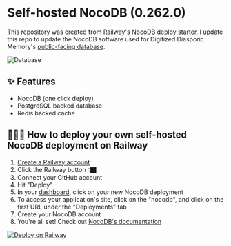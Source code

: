 # Self-hosted NocoDB (0.262.0)

This repository was created from [Railway's](https://railway.app/) [NocoDB](https://www.nocodb.com/) [deploy starter](https://github.com/railwayapp-templates/nocodb/). I update this repo to update the NocoDB software used for Digitized Diasporic Memory's [public-facing database](https://diasporamemory.com/database/).

![Database](https://user-images.githubusercontent.com/55474996/167480805-7fdb28c9-b387-4cec-8837-f18e6d1732a9.png)


## ✨ Features

- NocoDB (one click deploy)
- PostgreSQL backed database
- Redis backed cache

## 💁🏿‍♀️ How to deploy your own self-hosted NocoDB deployment on Railway

1. [Create a Railway account](https://railway.app?referralCode=7ENqQl)
2. Click the Railway button 👇🏿
3. Connect your GitHub account
4. Hit "Deploy"
5. In your [dashboard](https://railway.app/dashboard), click on your new NocoDB deployment
6. To access your application's site, click on the "nocodb", and click on the first URL under the "Deployments" tab
7. Create your NocoDB account
8. You're all set! Check out [NocoDB's documentation](https://docs.nocodb.com/)

[![Deploy on Railway](https://railway.app/button.svg)](https://railway.app/template/opu-NU?referralCode=7ENqQl)
